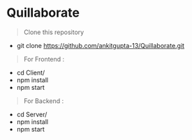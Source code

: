 # Quillaborate

> Clone this repository

* git clone https://github.com/ankitgupta-13/Quillaborate.git

> For Frontend : 

* cd Client/
* npm install
* npm start

> For Backend : 

* cd Server/
* npm install
* npm start
